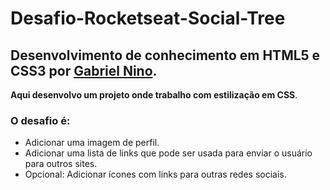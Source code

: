# Desafio-Rocketseat-Social-Tree

## Desenvolvimento de conhecimento em HTML5 e CSS3 por [Gabriel Nino](https://www.linkedin.com/in/gabriel-gon%C3%A7alves-90759920a/).

**Aqui desenvolvo um projeto onde trabalho com estilização em CSS**.

### O desafio é:

- Adicionar uma imagem de perfil.
- Adicionar uma lista de links que pode ser usada para enviar o usuário para outros sites.
- Opcional: Adicionar ícones com links para outras redes sociais.
